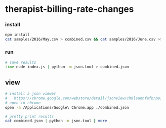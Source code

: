 # therapist-billing-rate-changes

### install
``` sh
npm install
cat samples/2016/May.csv > combined.csv && cat samples/2016/June.csv >> combined.csv
```

### run
``` sh
# save results
time node index.js | python -m json.tool > combined.json
```

## view
``` sh
# install a json viewer
#   https://chrome.google.com/webstore/detail/jsonview/chklaanhfefbnpoihckbnefhakgolnmc?hl=en)
# open in chrome
open -a /Applications/Google\ Chrome.app ./combined.json

# pretty print results
cat combined.json | python -m json.tool | more
```
